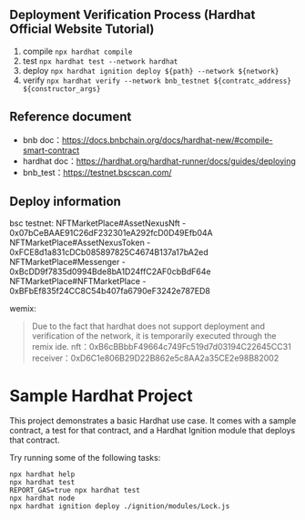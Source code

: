 ## Deployment Verification Process (Hardhat Official Website Tutorial)
1. compile `npx hardhat compile`
2. test `npx hardhat test --network hardhat`
3. deploy `npx hardhat ignition deploy ${path} --network ${network}`
4. verify `npx hardhat verify --network bnb_testnet ${contratc_address}  ${constructor_args}`
## Reference document
- bnb doc：https://docs.bnbchain.org/docs/hardhat-new/#compile-smart-contract
- hardhat doc：https://hardhat.org/hardhat-runner/docs/guides/deploying
- bnb_test：https://testnet.bscscan.com/
## Deploy information
bsc testnet:
NFTMarketPlace#AssetNexusNft - 0x07bCeBAAE91C26dF232301eA292fcD0D49Efb04A
NFTMarketPlace#AssetNexusToken - 0xFCE8d1a831cDCb085897825C4674B137a17bA2ed
NFTMarketPlace#Messenger - 0xBcDD9f7835d0994Bde8bA1D24ffC2AF0cbBdF64e
NFTMarketPlace#NFTMarketPlace - 0xBFbEf835f24CC8C54b407fa6790eF3242e787ED8

wemix:
> Due to the fact that hardhat does not support deployment and verification of the network, it is temporarily executed through the remix ide.
nft：0xB6cBBbbF49664c749Fc519d7d03194C22645CC31
receiver：0xD6C1e806B29D22B862e5c8AA2a35CE2e98B82002

# Sample Hardhat Project

This project demonstrates a basic Hardhat use case. It comes with a sample contract, a test for that contract, and a Hardhat Ignition module that deploys that contract.

Try running some of the following tasks:

```shell
npx hardhat help
npx hardhat test
REPORT_GAS=true npx hardhat test
npx hardhat node
npx hardhat ignition deploy ./ignition/modules/Lock.js
```

